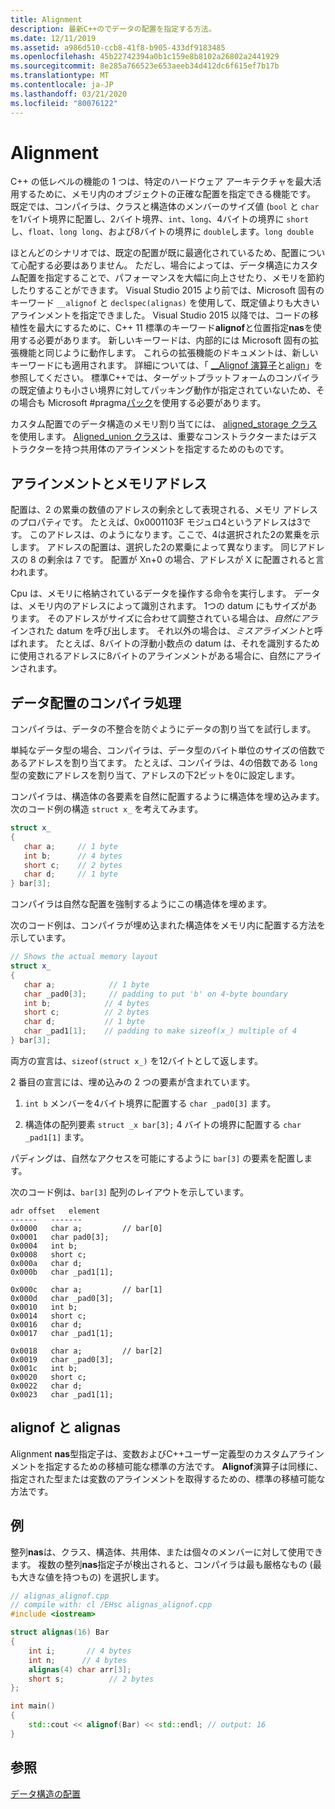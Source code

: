 ```yaml
---
title: Alignment
description: 最新C++のでデータの配置を指定する方法。
ms.date: 12/11/2019
ms.assetid: a986d510-ccb8-41f8-b905-433df9183485
ms.openlocfilehash: 45b22742394a0b1c159e8b8102a26802a2441929
ms.sourcegitcommit: 8e285a766523e653aeeb34d412dc6f615ef7b17b
ms.translationtype: MT
ms.contentlocale: ja-JP
ms.lasthandoff: 03/21/2020
ms.locfileid: "80076122"
---
```

# <a name="alignment"></a>Alignment

C++ の低レベルの機能の 1 つは、特定のハードウェア アーキテクチャを最大活用するために、メモリ内のオブジェクトの正確な配置を指定できる機能です。 既定では、コンパイラは、クラスと構造体のメンバーのサイズ値 (`bool` と `char` を1バイト境界に配置し、2バイト境界、`int`、`long`、4バイトの境界に `short` し、`float`、`long long`、および8バイトの境界に `double`します。`long double`

ほとんどのシナリオでは、既定の配置が既に最適化されているため、配置について心配する必要はありません。 ただし、場合によっては、データ構造にカスタム配置を指定することで、パフォーマンスを大幅に向上させたり、メモリを節約したりすることができます。 Visual Studio 2015 より前では、Microsoft 固有のキーワード `__alignof` と `declspec(alignas)` を使用して、既定値よりも大きいアラインメントを指定できました。 Visual Studio 2015 以降では、コードの移植性を最大にするために、C++ 11 標準のキーワード**alignof**と位置指定**nas**を使用する必要があります。 新しいキーワードは、内部的には Microsoft 固有の拡張機能と同じように動作します。 これらの拡張機能のドキュメントは、新しいキーワードにも適用されます。 詳細については、「 [__Alignof 演算子](../cpp/alignof-operator.md)と[align](../cpp/align-cpp.md)」を参照してください。 標準C++では、ターゲットプラットフォームのコンパイラの既定値よりも小さい境界に対してパッキング動作が指定されていないため、その場合も Microsoft #pragma[パック](../preprocessor/pack.md)を使用する必要があります。

カスタム配置でのデータ構造のメモリ割り当てには、 [aligned_storage クラス](../standard-library/aligned-storage-class.md)を使用します。 [Aligned_union クラス](../standard-library/aligned-union-class.md)は、重要なコンストラクターまたはデストラクターを持つ共用体のアラインメントを指定するためのものです。

## <a name="alignment-and-memory-addresses"></a>アラインメントとメモリアドレス

配置は、2 の累乗の数値のアドレスの剰余として表現される、メモリ アドレスのプロパティです。 たとえば、0x0001103F モジュロ4というアドレスは3です。 このアドレスは、のようになります。ここで、4は選択された2の累乗を示します。 アドレスの配置は、選択した2の累乗によって異なります。 同じアドレスの 8 の剰余は 7 です。 配置が Xn+0 の場合、アドレスが X に配置されると言われます。

Cpu は、メモリに格納されているデータを操作する命令を実行します。 データは、メモリ内のアドレスによって識別されます。 1つの datum にもサイズがあります。 そのアドレスがサイズに合わせて調整されている場合は、*自然にアラ*インされた datum を呼び出します。 それ以外の場合は、*ミスアライメント*と呼ばれます。 たとえば、8バイトの浮動小数点の datum は、それを識別するために使用されるアドレスに8バイトのアラインメントがある場合に、自然にアラインされます。

## <a name="compiler-handling-of-data-alignment"></a>データ配置のコンパイラ処理

コンパイラは、データの不整合を防ぐようにデータの割り当てを試行します。

単純なデータ型の場合、コンパイラは、データ型のバイト単位のサイズの倍数であるアドレスを割り当てます。 たとえば、コンパイラは、4の倍数である `long` 型の変数にアドレスを割り当て、アドレスの下2ビットを0に設定します。

コンパイラは、構造体の各要素を自然に配置するように構造体を埋め込みます。 次のコード例の構造 `struct x_` を考えてみます。

```cpp
struct x_
{
   char a;     // 1 byte
   int b;      // 4 bytes
   short c;    // 2 bytes
   char d;     // 1 byte
} bar[3];
```

コンパイラは自然な配置を強制するようにこの構造体を埋めます。

次のコード例は、コンパイラが埋め込まれた構造体をメモリ内に配置する方法を示しています。

```cpp
// Shows the actual memory layout
struct x_
{
   char a;            // 1 byte
   char _pad0[3];     // padding to put 'b' on 4-byte boundary
   int b;            // 4 bytes
   short c;          // 2 bytes
   char d;           // 1 byte
   char _pad1[1];    // padding to make sizeof(x_) multiple of 4
} bar[3];
```

両方の宣言は、`sizeof(struct x_)` を12バイトとして返します。

2 番目の宣言には、埋め込みの 2 つの要素が含まれています。

1. `int b` メンバーを4バイト境界に配置する `char _pad0[3]` ます。

1. 構造体の配列要素 `struct _x bar[3];` 4 バイトの境界に配置する `char _pad1[1]` ます。

パディングは、自然なアクセスを可能にするように `bar[3]` の要素を配置します。

次のコード例は、`bar[3]` 配列のレイアウトを示しています。

```Output
adr offset   element
------   -------
0x0000   char a;         // bar[0]
0x0001   char pad0[3];
0x0004   int b;
0x0008   short c;
0x000a   char d;
0x000b   char _pad1[1];

0x000c   char a;         // bar[1]
0x000d   char _pad0[3];
0x0010   int b;
0x0014   short c;
0x0016   char d;
0x0017   char _pad1[1];

0x0018   char a;         // bar[2]
0x0019   char _pad0[3];
0x001c   int b;
0x0020   short c;
0x0022   char d;
0x0023   char _pad1[1];
```

## <a name="alignof-and-alignas"></a>alignof と alignas

Alignment **nas**型指定子は、変数およびC++ユーザー定義型のカスタムアラインメントを指定するための移植可能な標準の方法です。 **Alignof**演算子は同様に、指定された型または変数のアラインメントを取得するための、標準の移植可能な方法です。

## <a name="example"></a>例

整列**nas**は、クラス、構造体、共用体、または個々のメンバーに対して使用できます。 複数の整列**nas**指定子が検出されると、コンパイラは最も厳格なもの (最も大きな値を持つもの) を選択します。

```cpp
// alignas_alignof.cpp
// compile with: cl /EHsc alignas_alignof.cpp
#include <iostream>

struct alignas(16) Bar
{
    int i;       // 4 bytes
    int n;      // 4 bytes
    alignas(4) char arr[3];
    short s;          // 2 bytes
};

int main()
{
    std::cout << alignof(Bar) << std::endl; // output: 16
}
```

## <a name="see-also"></a>参照

[データ構造の配置](https://en.wikipedia.org/wiki/Data_structure_alignment)
